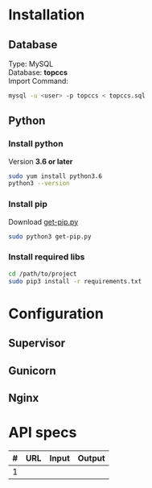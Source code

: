# Installation
## Database
Type: MySQL <br>
Database: **topccs** <br>
Import Command:
```bash
mysql -u <user> -p topccs < topccs.sql
```
## Python
### Install python
Version **3.6 or later**
```bash
sudo yum install python3.6
python3 --version
```
### Install pip
Download [get-pip.py](https://bootstrap.pypa.io/get-pip.py)
```bash
sudo python3 get-pip.py
``` 
### Install required libs
```bash
cd /path/to/project
sudo pip3 install -r requirements.txt
```
# Configuration
## Supervisor
## Gunicorn
## Nginx
# API specs
|#      |URL    |Input  | Output    |
|:-------------|:-------------|:-------------|:-----|
|1    |   |   |   |